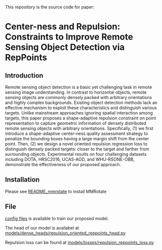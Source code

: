 This repository is the source code for paper:

# **Center-ness and Repulsion: Constraints to Improve Remote Sensing Object Detection via RepPoints**

## Introduction

Remote sensing object detection is a basic yet challenging task in remote sensing image understanding. In contrast to horizontal objects, remote sensing objects are commonly densely packed with arbitrary orientations and highly complex backgrounds. Existing object detection methods lack an effective mechanism to exploit these characteristics and distinguish various targets. Unlike mainstream approaches ignoring spatial interaction among targets, this paper proposes a shape-adaptive repulsion constraint on point representation to capture geometric information of densely distributed remote sensing objects with arbitrary orientations. Specifically, (1) we first introduce a shape-adaptive center-ness quality assessment strategy to penalize the bounding boxes having a large margin shift from the center point. Then, (2) we design a novel oriented repulsion regression loss to distinguish densely packed targets: closer to the target and farther from surrounding objects. Experimental results on four challenging datasets including DOTA, HRSC2016, UCAS-AOD, and WHU-RSONE-OBB, demonstrate the effectiveness of our proposed approach.

## Installation

Please see [README_mmrotate](./README_mmrotate.md) to install MMRotate

## File 

[config files](configs/repulsion_centerness_reppoints/) is available to train our proposed model.

The head of our model is availabel at [models/dense_heads/repulsion_oriented_reppoints_head.py](models/dense_heads/repulsion_oriented_reppoints_head.py)

Repulsion loss can be found at [models/losses/repulsion_reppoints_loss.py](models/losses/repulsion_reppoints_loss.py)

